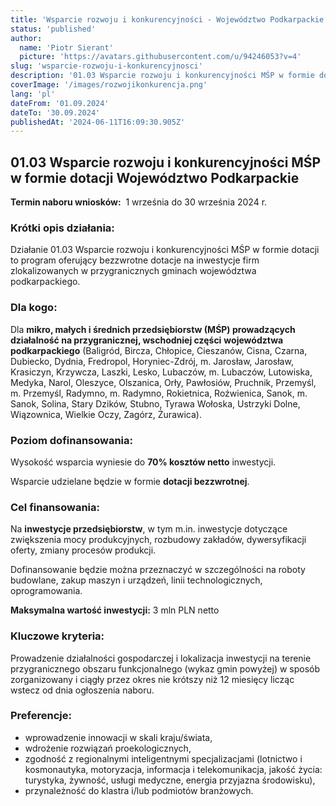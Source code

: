 ```yaml
---
title: 'Wsparcie rozwoju i konkurencyjności - Województwo Podkarpackie'
status: 'published'
author:
  name: 'Piotr Sierant'
  picture: 'https://avatars.githubusercontent.com/u/94246053?v=4'
slug: 'wsparcie-rozwoju-i-konkurencyjnosci'
description: '01.03 Wsparcie rozwoju i konkurencyjności MŚP w formie dotacji Województwo Podkarpackie'
coverImage: '/images/rozwojikonkurencja.png'
lang: 'pl'
dateFrom: '01.09.2024'
dateTo: '30.09.2024'
publishedAt: '2024-06-11T16:09:30.905Z'
---
```


## **01.03 Wsparcie rozwoju i konkurencyjności MŚP w formie dotacji Województwo Podkarpackie**

**Termin naboru wniosków:**  1 września do 30 września 2024 r.

### **Krótki opis działania:**

Działanie 01.03 Wsparcie rozwoju i konkurencyjności MŚP w formie dotacji to program oferujący bezzwrotne dotacje na inwestycje firm zlokalizowanych w przygranicznych gminach województwa podkarpackiego.

### **Dla kogo:**

Dla **mikro, małych i średnich przedsiębiorstw (MŚP) prowadzących działalność na przygranicznej, wschodniej części** **województwa podkarpackiego** (Baligród, Bircza, Chłopice, Cieszanów, Cisna, Czarna, Dubiecko, Dydnia, Fredropol, Horyniec-Zdrój, m. Jarosław, Jarosław, Krasiczyn, Krzywcza, Laszki, Lesko, Lubaczów, m. Lubaczów, Lutowiska, Medyka, Narol, Oleszyce, Olszanica, Orły, Pawłosiów, Pruchnik, Przemyśl, m. Przemyśl, Radymno, m. Radymno, Rokietnica, Roźwienica, Sanok, m. Sanok, Solina, Stary Dzików, Stubno, Tyrawa Wołoska, Ustrzyki Dolne, Wiązownica, Wielkie Oczy, Zagórz, Żurawica).

### **Poziom dofinansowania:**

Wysokość wsparcia wyniesie do **70% kosztów netto** inwestycji.

Wsparcie udzielane będzie w formie **dotacji bezzwrotnej**.

### **Cel finansowania:**

Na **inwestycje przedsiębiorstw**, w tym m.in. inwestycje dotyczące zwiększenia mocy produkcyjnych, rozbudowy zakładów, dywersyfikacji oferty, zmiany procesów produkcji.

Dofinansowanie będzie można przeznaczyć w szczególności na roboty budowlane, zakup maszyn i urządzeń, linii technologicznych, oprogramowania.

**Maksymalna wartość inwestycji:** 3 mln PLN netto

### **Kluczowe kryteria:**

Prowadzenie działalności gospodarczej i lokalizacja inwestycji na terenie przygranicznego obszaru funkcjonalnego (wykaz gmin powyżej) w sposób zorganizowany i ciągły przez okres nie krótszy niż 12 miesięcy licząc wstecz od dnia ogłoszenia naboru.

### **Preferencje:**

- wprowadzenie innowacji w skali kraju/świata,
- wdrożenie rozwiązań proekologicznych,
- zgodność z regionalnymi inteligentnymi specjalizacjami (lotnictwo i kosmonautyka, motoryzacja, informacja i telekomunikacja, jakość życia: turystyka, żywność, usługi medyczne, energia przyjazna środowisku),
- przynależność do klastra i/lub podmiotów branżowych.